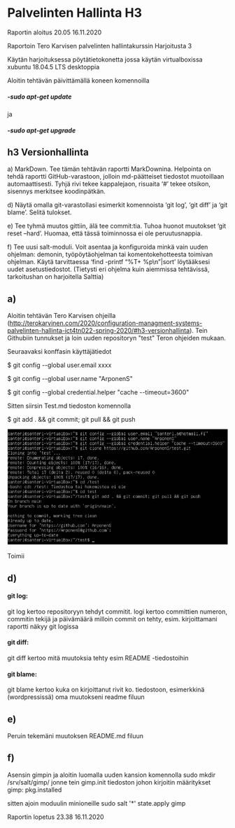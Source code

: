 # Palvelinten Hallinta H3 

Raportin aloitus 20.05 16.11.2020

Raportoin Tero Karvisen palvelinten hallintakurssin Harjoitusta 3

Käytän harjoituksessa pöytätietokonetta jossa käytän virtualboxissa xubuntu 18.04.5 LTS desktoppia 

Aloitin tehtävän päivittämällä koneen komennoilla

##### -sudo apt-get update 

ja

##### -sudo apt-get upgrade 

## h3 Versionhallinta 

a) MarkDown. Tee tämän tehtävän raportti MarkDownina. Helpointa on tehdä raportti GitHub-varastoon, jolloin md-päätteiset tiedostot muotoillaan automaattisesti. 
Tyhjä rivi tekee kappalejaon, risuaita ‘#’ tekee otsikon, sisennys merkitsee koodinpätkän. 

 
d) Näytä omalla git-varastollasi esimerkit komennoista ‘git log’, ‘git diff’ ja ‘git blame’. Selitä tulokset. 

 
e) Tee tyhmä muutos gittiin, älä tee commit:tia. Tuhoa huonot muutokset ‘git reset –hard’. Huomaa, että tässä toiminnossa ei ole peruutusnappia. 


f) Tee uusi salt-moduli. Voit asentaa ja konfiguroida minkä vain uuden ohjelman: demonin, työpöytäohjelman tai komentokehotteesta toimivan ohjelman.
Käytä tarvittaessa ‘find -printf “%T+ %p\n”|sort’ löytääksesi uudet asetustiedostot. (Tietysti eri ohjelma kuin aiemmissa tehtävissä, tarkoitushan on harjoitella Salttia) 

## a) 

Aloitin tehtävän Tero Karvisen ohjeilla (http://terokarvinen.com/2020/configuration-managment-systems-palvelinten-hallinta-ict4tn022-spring-2020/#h3-versionhallinta). Tein Githubiin tunnukset ja loin uuden repositoryn "test" Teron ohjeiden mukaan.

Seuraavaksi konffasin käyttäjätiedot 

$ git config --global user.email xxxx

$ git config --global user.name "ArponenS"

$ git config --global credential.helper "cache --timeout=3600"

Sitten siirsin Test.md tiedoston komennolla 

$ git add . && git commit; git pull && git push

![alt text](https://github.com/ArponenS/test/blob/main/image.png)

Toimii

## d)

#### git log:

git log kertoo repositoryyn tehdyt commitit. logi kertoo committien numeron, commitin tekijä ja päivämäärä milloin commit on tehty, esim. kirjoittamani raportti näkyy git logissa

#### git diff:

git diff kertoo mitä muutoksia tehty esim README -tiedostoihin

#### git blame:

git blame kertoo kuka on kirjoittanut rivit ko. tiedostoon, esimerkkinä (wordpressissä) oma muutokseni readme filuun

## e)

Peruin tekemäni muutoksen README.md filuun

## f)

Asensin gimpin ja aloitin luomalla uuden kansion komennolla sudo mkdir /srv/salt/gimp/ jonne tein gimp.init tiedoston johon kirjoitin määritykset
gimp:
  pkg.installed
  
  sitten ajoin moduulin minioneille
  sudo salt '*' state.apply gimp


Raportin lopetus 23.38 16.11.2020
